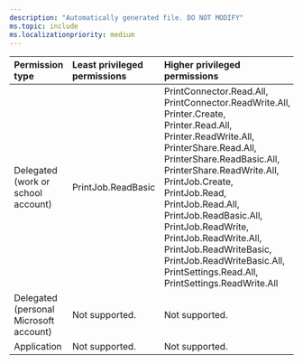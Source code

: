 ```yaml
---
description: "Automatically generated file. DO NOT MODIFY"
ms.topic: include
ms.localizationpriority: medium
---
```


|Permission type|Least privileged permissions|Higher privileged permissions|
|:---|:---|:---|
|Delegated (work or school account)|PrintJob.ReadBasic|PrintConnector.Read.All, PrintConnector.ReadWrite.All, Printer.Create, Printer.Read.All, Printer.ReadWrite.All, PrinterShare.Read.All, PrinterShare.ReadBasic.All, PrinterShare.ReadWrite.All, PrintJob.Create, PrintJob.Read, PrintJob.Read.All, PrintJob.ReadBasic.All, PrintJob.ReadWrite, PrintJob.ReadWrite.All, PrintJob.ReadWriteBasic, PrintJob.ReadWriteBasic.All, PrintSettings.Read.All, PrintSettings.ReadWrite.All|
|Delegated (personal Microsoft account)|Not supported.|Not supported.|
|Application|Not supported.|Not supported.|

